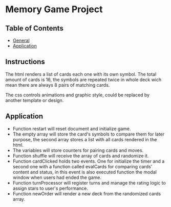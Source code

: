 # Memory Game Project

## Table of Contents

* [General](#general)
* [Application](#application)

## Instructions

The html renders a list of cards each one with its own symbol. The total amount of cards is 16, the symbols are repeated twice in whole deck wich mean there are always 8 pairs of matching cards.

The css controls animations and graphic style, could be replaced by another template or design.

## Application

- Function restart will reset document and initialize game.
- The empty array will store the card's symbols to compare them for later purpose, the second array stores a list with all cards rendered in the html.
- The variables will store counters for pairing cards and moves.
- Function shuffle will receive the array of cards and randomize it.
- Function cardClicked holds two events. One for initialize the timer and a second one with a function called evalCards for comparing cards' content and status, in this event is also executed function the modal window when users had ended the game.
- Function turnProcessor will register turns and manage the rating logic to assign stars to user's performance.
- Function newOrder will render a new deck from the randomized cards array.
